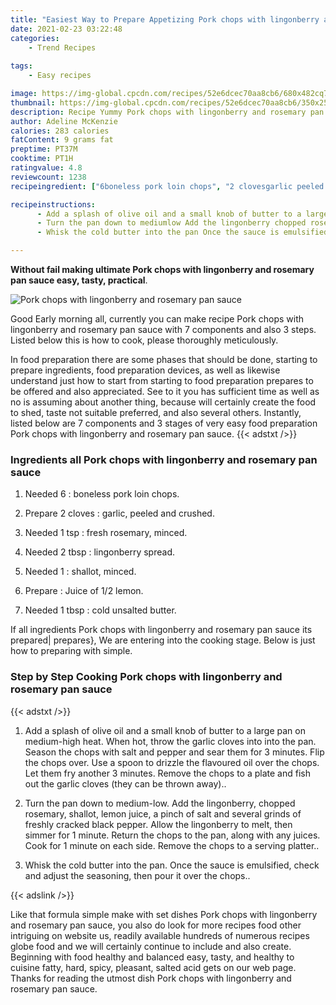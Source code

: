 ```yaml
---
title: "Easiest Way to Prepare Appetizing Pork chops with lingonberry and rosemary pan sauce"
date: 2021-02-23 03:22:48
categories:
    - Trend Recipes
    
tags:
    - Easy recipes

image: https://img-global.cpcdn.com/recipes/52e6dcec70aa8cb6/680x482cq70/pork-chops-with-lingonberry-and-rosemary-pan-sauce-recipe-main-photo.jpg
thumbnail: https://img-global.cpcdn.com/recipes/52e6dcec70aa8cb6/350x250cq70/pork-chops-with-lingonberry-and-rosemary-pan-sauce-recipe-main-photo.jpg
description: Recipe Yummy Pork chops with lingonberry and rosemary pan sauce with 7 ingredients and 3 stages of easy cooking.
author: Adeline McKenzie
calories: 283 calories
fatContent: 9 grams fat
preptime: PT37M
cooktime: PT1H
ratingvalue: 4.8
reviewcount: 1238
recipeingredient: ["6boneless pork loin chops", "2 clovesgarlic peeled and crushed", "1 tspfresh rosemary minced", "2 tbsplingonberry spread", "1shallot minced", "Juice of 12 lemon", "1 tbspcold unsalted butter"]

recipeinstructions: 
      - Add a splash of olive oil and a small knob of butter to a large pan on mediumhigh heat When hot throw the garlic cloves into into the pan Season the chops with salt and pepper and sear them for 3 minutes Flip the chops over Use a spoon to drizzle the flavoured oil over the chops Let them fry another 3 minutes Remove the chops to a plate and fish out the garlic cloves they can be thrown away 
      - Turn the pan down to mediumlow Add the lingonberry chopped rosemary shallot lemon juice a pinch of salt and several grinds of freshly cracked black pepper Allow the lingonberry to melt then simmer for 1 minute Return the chops to the pan along with any juices Cook for 1 minute on each side Remove the chops to a serving platter 
      - Whisk the cold butter into the pan Once the sauce is emulsified check and adjust the seasoning then pour it over the chops

---
```




**Without fail making ultimate Pork chops with lingonberry and rosemary pan sauce easy, tasty, practical**. 


![Pork chops with lingonberry and rosemary pan sauce](https://img-global.cpcdn.com/recipes/52e6dcec70aa8cb6/680x482cq70/pork-chops-with-lingonberry-and-rosemary-pan-sauce-recipe-main-photo.jpg "Pork chops with lingonberry and rosemary pan sauce")




Good Early morning all, currently you can make recipe Pork chops with lingonberry and rosemary pan sauce with 7 components and also 3 steps. Listed below this is how to cook, please thoroughly meticulously.

In food preparation there are some phases that should be done, starting to prepare ingredients, food preparation devices, as well as likewise understand just how to start from starting to food preparation prepares to be offered and also appreciated. See to it you has sufficient time as well as no is assuming about another thing, because will certainly create the food to shed, taste not suitable preferred, and also several others. Instantly, listed below are 7 components and 3 stages of very easy food preparation Pork chops with lingonberry and rosemary pan sauce.
{{< adstxt />}}

### Ingredients all Pork chops with lingonberry and rosemary pan sauce


1. Needed 6 : boneless pork loin chops.

1. Prepare 2 cloves : garlic, peeled and crushed.

1. Needed 1 tsp : fresh rosemary, minced.

1. Needed 2 tbsp : lingonberry spread.

1. Needed 1 : shallot, minced.

1. Prepare  : Juice of 1/2 lemon.

1. Needed 1 tbsp : cold unsalted butter.



If all ingredients Pork chops with lingonberry and rosemary pan sauce its prepared| prepares}, We are entering into the cooking stage. Below is just how to preparing with simple.

### Step by Step Cooking Pork chops with lingonberry and rosemary pan sauce

{{< adstxt />}}


1. Add a splash of olive oil and a small knob of butter to a large pan on medium-high heat. When hot, throw the garlic cloves into into the pan. Season the chops with salt and pepper and sear them for 3 minutes. Flip the chops over. Use a spoon to drizzle the flavoured oil over the chops. Let them fry another 3 minutes. Remove the chops to a plate and fish out the garlic cloves (they can be thrown away)..



1. Turn the pan down to medium-low. Add the lingonberry, chopped rosemary, shallot, lemon juice, a pinch of salt and several grinds of freshly cracked black pepper. Allow the lingonberry to melt, then simmer for 1 minute. Return the chops to the pan, along with any juices. Cook for 1 minute on each side. Remove the chops to a serving platter..



1. Whisk the cold butter into the pan. Once the sauce is emulsified, check and adjust the seasoning, then pour it over the chops..





{{< adslink />}}

Like that formula simple make with set dishes Pork chops with lingonberry and rosemary pan sauce, you also do look for more recipes food other intriguing on website us, readily available hundreds of numerous recipes globe food and we will certainly continue to include and also create. Beginning with food healthy and balanced easy, tasty, and healthy to cuisine fatty, hard, spicy, pleasant, salted acid gets on our web page. Thanks for reading the utmost dish Pork chops with lingonberry and rosemary pan sauce.
